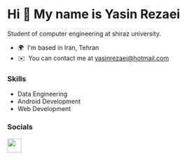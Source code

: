 Hi 👋 My name is Yasin Rezaei
==============================
Student of computer engineering at shiraz university.

* 🌍  I'm based in Iran, Tehran
* ✉️  You can contact me at [yasinrezaei@hotmail.com](mailto:yasinrezaei@hotmail.com)


### Skills
* Data Engineering
* Android Development
* Web Development

### Socials
<a href="https://www.linkedin.com/in/yasinrezaei" target="_blank" rel="noreferrer"><img src="https://raw.githubusercontent.com/danielcranney/readme-generator/main/public/icons/socials/linkedin.svg" width="32" height="32" /></a> 

